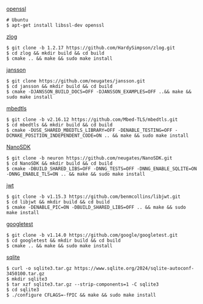 [openssl](https://github.com/openssl/openssl)

```shell
# Ubuntu
$ apt-get install libssl-dev openssl
```

[zlog](https://github.com/HardySimpson/zlog.git)
```shell
$ git clone -b 1.2.17 https://github.com/HardySimpson/zlog.git
$ cd zlog && mkdir build && cd build
$ cmake .. && make && sudo make install
```

[jansson](https://github.com/neugates/jansson.git)
```shell
$ git clone https://github.com/neugates/jansson.git
$ cd jansson && mkdir build && cd build
$ cmake -DJANSSON_BUILD_DOCS=OFF -DJANSSON_EXAMPLES=OFF ..&& make && sudo make install
```

[mbedtls](https://github.com/ARMmbed/mbedtls.git)
```shell
$ git clone -b v2.16.12 https://github.com/Mbed-TLS/mbedtls.git
$ cd mbedtls && mkdir build && cd build
$ cmake -DUSE_SHARED_MBEDTLS_LIBRARY=OFF -DENABLE_TESTING=OFF -DCMAKE_POSITION_INDEPENDENT_CODE=ON .. && make && sudo make install
```

[NanoSDK](https://github.com/neugates/NanoSDK.git)
```shell
$ git clone -b neuron https://github.com/neugates/NanoSDK.git
$ cd NanoSDK && mkdir build && cd build
$ cmake -DBUILD_SHARED_LIBS=OFF -DNNG_TESTS=OFF -DNNG_ENABLE_SQLITE=ON -DNNG_ENABLE_TLS=ON .. && make && sudo make install
```

[jwt](https://github.com/benmcollins/libjwt.git)
```shell
$ git clone -b v1.15.3 https://github.com/benmcollins/libjwt.git
$ cd libjwt && mkdir build && cd build
$ cmake -DENABLE_PIC=ON -DBUILD_SHARED_LIBS=OFF .. && make && sudo make install
```

[googletest](https://github.com/google/googletest.git)
```shell
$ git clone -b v1.14.0 https://github.com/google/googletest.git
$ cd googletest && mkdir build && cd build
$ cmake .. && make && sudo make install
```

[sqlite](https://github.com/sqlite/sqlite)
```shell
$ curl -o sqlite3.tar.gz https://www.sqlite.org/2024/sqlite-autoconf-3450100.tar.gz
$ mkdir sqlite3
$ tar xzf sqlite3.tar.gz --strip-components=1 -C sqlite3
$ cd sqlite3
$ ./configure CFLAGS=-fPIC && make && sudo make install
```
